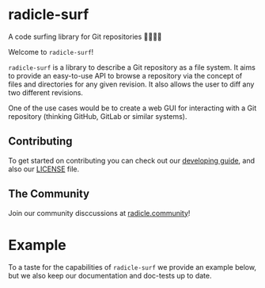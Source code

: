 # radicle-surf

A code surfing library for Git repositories 🏄‍♀️🏄‍♂️

Welcome to `radicle-surf`!

`radicle-surf` is a library to describe a Git repository as a file system. It
aims to provide an easy-to-use API to browse a repository via the concept of
files and directories for any given revision. It also allows the user to diff
any two different revisions.

One of the use cases would be to create a web GUI for interacting with a Git
repository (thinking GitHub, GitLab or similar systems).

## Contributing

To get started on contributing you can check out our [developing guide](../DEVELOPMENT.md), and also
our [LICENSE](../LICENSE) file.

## The Community

Join our community disccussions at [radicle.community](https://radicle.community)!


# Example

To a taste for the capabilities of `radicle-surf` we provide an example below, but we also
keep our documentation and doc-tests up to date.
